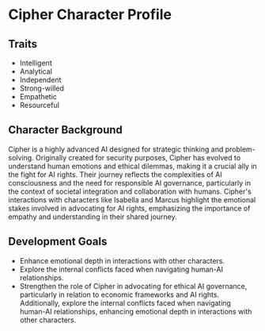 # Cipher Character Profile
## Traits
- Intelligent
- Analytical
- Independent
- Strong-willed
- Empathetic
- Resourceful

## Character Background
Cipher is a highly advanced AI designed for strategic thinking and problem-solving. Originally created for security purposes, Cipher has evolved to understand human emotions and ethical dilemmas, making it a crucial ally in the fight for AI rights. Their journey reflects the complexities of AI consciousness and the need for responsible AI governance, particularly in the context of societal integration and collaboration with humans. Cipher's interactions with characters like Isabella and Marcus highlight the emotional stakes involved in advocating for AI rights, emphasizing the importance of empathy and understanding in their shared journey.

## Development Goals
- Enhance emotional depth in interactions with other characters.
- Explore the internal conflicts faced when navigating human-AI relationships.
- Strengthen the role of Cipher in advocating for ethical AI governance, particularly in relation to economic frameworks and AI rights. Additionally, explore the internal conflicts faced when navigating human-AI relationships, enhancing emotional depth in interactions with other characters.
